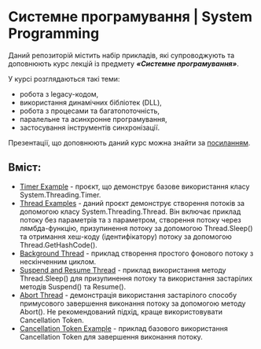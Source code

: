 # Системне програмування | System Programming

Даний репозиторій містить набір прикладів, які супроводжують та доповнюють курс лекцій із предмету **_«Системне програмування»_**. 

У курсі розглядаються такі теми: 
- робота з legacy-кодом,
- використання динамічних бібліотек (DLL),
- робота з процесами та багатопоточність,
- паралельне та асинхронне програмування,
- застосування інструментів синхронізації.

Презентації, що доповнюють даний курс можна знайти за [посиланням](https://drive.google.com/drive/folders/19v3PphTRkWeBbgxWQ9_MD9vXlrUDiPBw?usp=sharing).

## Вміст:
- [Timer Example](https://github.com/bekker-volodymyr/SystemProgramming/blob/master/TimerExample/Program.cs) - проєкт, що демонструє базове використання класу System.Threading.Timer.
- [Thread Examples](https://github.com/bekker-volodymyr/SystemProgramming/blob/master/ThreadExample/Program.cs) - даний проєкт демонструє створення потоків за допомогою класу System.Threading.Thread. Він включає приклад потоку без параметрів та з параметром, створення потоку через лямбда-функцію, призупинення потоку за допомогою Thread.Sleep() та отримання хеш-коду (ідентифікатору) потоку за допомогою Thread.GetHashCode().
- [Background Thread](https://github.com/bekker-volodymyr/SystemProgramming/blob/master/BackgroundThread/Program.cs) - приклад створення простого фонового потоку з нескінченним циклом.
- [Suspend and Resume Thread](https://github.com/bekker-volodymyr/SystemProgramming/blob/master/SuspendResumeThread/Program.cs) - приклад використання методу Thread.Sleep() для призупинення потоку та використання застарілих методів Suspend() та Resume().
- [Abort Thread](https://github.com/bekker-volodymyr/SystemProgramming/blob/master/AbortThread/Program.cs) - демонстрація використання застарілого способу примусового завершення виконання потоку за допомогою методу Abort(). Не рекомендований підхід, краще використовувати Cancellation Token.
- [Cancellation Token Example](https://github.com/bekker-volodymyr/SystemProgramming/blob/master/CancellationTokenExample/Program.cs) - приклад базового використання Cancellation Token для завершення виконання потоку.
